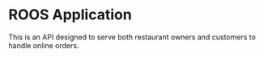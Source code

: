 # ROOS Application

This is an API designed to serve both restaurant owners and customers to handle online orders.
